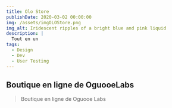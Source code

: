 ```yaml
---
title: Olo Store 
publishDate: 2020-03-02 00:00:00
img: /assets/imgOLOStore.png
img_alt: Iridescent ripples of a bright blue and pink liquid
description: |
  Tout en un 
tags:
  - Design
  - Dev
  - User Testing
---
```


## Boutique en ligne de OguooeLabs 

> Boutique en ligne de Oguooe Labs 


